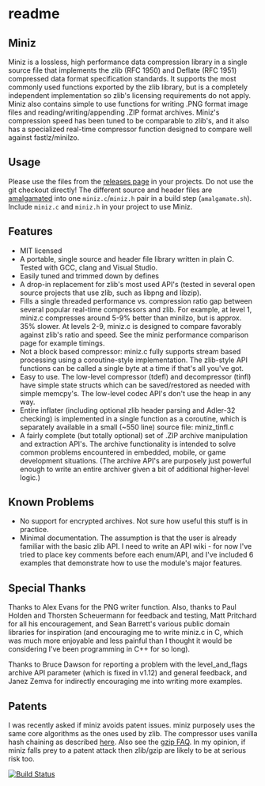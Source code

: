 # readme

## Miniz

Miniz is a lossless, high performance data compression library in a single source file that implements the zlib \(RFC 1950\) and Deflate \(RFC 1951\) compressed data format specification standards. It supports the most commonly used functions exported by the zlib library, but is a completely independent implementation so zlib's licensing requirements do not apply. Miniz also contains simple to use functions for writing .PNG format image files and reading/writing/appending .ZIP format archives. Miniz's compression speed has been tuned to be comparable to zlib's, and it also has a specialized real-time compressor function designed to compare well against fastlz/minilzo.

## Usage

Please use the files from the [releases page](https://github.com/richgel999/miniz/releases) in your projects. Do not use the git checkout directly! The different source and header files are [amalgamated](https://www.sqlite.org/amalgamation.html) into one `miniz.c`/`miniz.h` pair in a build step \(`amalgamate.sh`\). Include `miniz.c` and `miniz.h` in your project to use Miniz.

## Features

* MIT licensed
* A portable, single source and header file library written in plain C. Tested with GCC, clang and Visual Studio.
* Easily tuned and trimmed down by defines
* A drop-in replacement for zlib's most used API's \(tested in several open source projects that use zlib, such as libpng and libzip\).
* Fills a single threaded performance vs. compression ratio gap between several popular real-time compressors and zlib. For example, at level 1, miniz.c compresses around 5-9% better than minilzo, but is approx. 35% slower. At levels 2-9, miniz.c is designed to compare favorably against zlib's ratio and speed. See the miniz performance comparison page for example timings.
* Not a block based compressor: miniz.c fully supports stream based processing using a coroutine-style implementation. The zlib-style API functions can be called a single byte at a time if that's all you've got.
* Easy to use. The low-level compressor \(tdefl\) and decompressor \(tinfl\) have simple state structs which can be saved/restored as needed with simple memcpy's. The low-level codec API's don't use the heap in any way.
* Entire inflater \(including optional zlib header parsing and Adler-32 checking\) is implemented in a single function as a coroutine, which is separately available in a small \(~550 line\) source file: miniz\_tinfl.c
* A fairly complete \(but totally optional\) set of .ZIP archive manipulation and extraction API's. The archive functionality is intended to solve common problems encountered in embedded, mobile, or game development situations. \(The archive API's are purposely just powerful enough to write an entire archiver given a bit of additional higher-level logic.\)

## Known Problems

* No support for encrypted archives. Not sure how useful this stuff is in practice.
* Minimal documentation. The assumption is that the user is already familiar with the basic zlib API. I need to write an API wiki - for now I've tried to place key comments before each enum/API, and I've included 6 examples that demonstrate how to use the module's major features.

## Special Thanks

Thanks to Alex Evans for the PNG writer function. Also, thanks to Paul Holden and Thorsten Scheuermann for feedback and testing, Matt Pritchard for all his encouragement, and Sean Barrett's various public domain libraries for inspiration \(and encouraging me to write miniz.c in C, which was much more enjoyable and less painful than I thought it would be considering I've been programming in C++ for so long\).

Thanks to Bruce Dawson for reporting a problem with the level\_and\_flags archive API parameter \(which is fixed in v1.12\) and general feedback, and Janez Zemva for indirectly encouraging me into writing more examples.

## Patents

I was recently asked if miniz avoids patent issues. miniz purposely uses the same core algorithms as the ones used by zlib. The compressor uses vanilla hash chaining as described [here](http://www.gzip.org/zlib/rfc-deflate.html#algorithm). Also see the [gzip FAQ](http://www.gzip.org/#faq11). In my opinion, if miniz falls prey to a patent attack then zlib/gzip are likely to be at serious risk too.

[![Build Status](https://travis-ci.org/uroni/miniz.svg?branch=master)](https://travis-ci.org/uroni/miniz)

